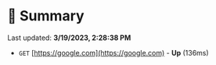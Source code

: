 # 📖 Summary
Last updated: **3/19/2023, 2:28:38 PM**

- `GET` [https://google.com](https://google.com) - **Up** (136ms)
